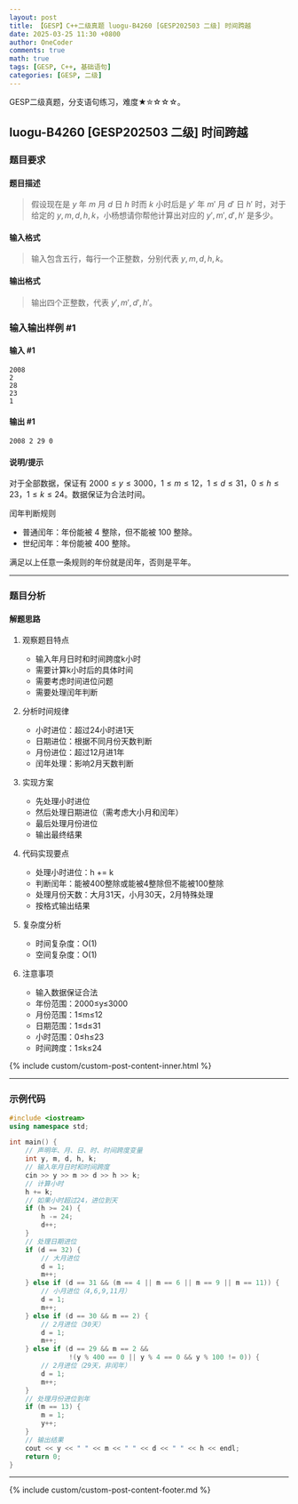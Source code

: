 ```yaml
---
layout: post
title: 【GESP】C++二级真题 luogu-B4260 [GESP202503 二级] 时间跨越
date: 2025-03-25 11:30 +0800
author: OneCoder
comments: true
math: true
tags: [GESP, C++, 基础语句]
categories: [GESP, 二级]
---
```

GESP二级真题，分支语句练习，难度★✮☆☆☆。

<!--more-->

## luogu-B4260 [GESP202503 二级] 时间跨越

### 题目要求

#### 题目描述

>假设现在是 $y$ 年 $m$ 月 $d$ 日 $h$ 时而 $k$ 小时后是 $y'$ 年 $m'$ 月 $d'$ 日 $h'$ 时，对于给定的 $y, m, d, h, k$，小杨想请你帮他计算出对应的 $y', m', d', h'$ 是多少。

#### 输入格式

>输入包含五行，每行一个正整数，分别代表 $y, m, d, h, k$。

#### 输出格式

>输出四个正整数，代表 $y', m', d', h'$。

### 输入输出样例 #1

#### 输入 #1

```console
2008
2
28
23
1
```

#### 输出 #1

```console
2008 2 29 0
```

#### 说明/提示

对于全部数据，保证有 $2000 \leq y \leq 3000$，$1 \leq m \leq 12$，$1 \leq d \leq 31$，$0 \leq h \leq 23$，$1 \leq k \leq 24$。数据保证为合法时间。

闰年判断规则

- 普通闰年：年份能被 $4$ 整除，但不能被 $100$ 整除。
- 世纪闰年：年份能被 $400$ 整除。

满足以上任意一条规则的年份就是闰年，否则是平年。

---

### 题目分析

#### 解题思路

1. 观察题目特点
   - 输入年月日时和时间跨度k小时
   - 需要计算k小时后的具体时间
   - 需要考虑时间进位问题
   - 需要处理闰年判断

2. 分析时间规律
   - 小时进位：超过24小时进1天
   - 日期进位：根据不同月份天数判断
   - 月份进位：超过12月进1年
   - 闰年处理：影响2月天数判断

3. 实现方案
   - 先处理小时进位
   - 然后处理日期进位（需考虑大小月和闰年）
   - 最后处理月份进位
   - 输出最终结果

4. 代码实现要点
   - 处理小时进位：h += k
   - 判断闰年：能被400整除或能被4整除但不能被100整除
   - 处理月份天数：大月31天，小月30天，2月特殊处理
   - 按格式输出结果

5. 复杂度分析
   - 时间复杂度：O(1)
   - 空间复杂度：O(1)

6. 注意事项
   - 输入数据保证合法
   - 年份范围：2000≤y≤3000
   - 月份范围：1≤m≤12
   - 日期范围：1≤d≤31
   - 小时范围：0≤h≤23
   - 时间跨度：1≤k≤24

{% include custom/custom-post-content-inner.html %}

---

### 示例代码

```cpp
#include <iostream>
using namespace std;

int main() {
    // 声明年、月、日、时、时间跨度变量
    int y, m, d, h, k;
    // 输入年月日时和时间跨度
    cin >> y >> m >> d >> h >> k;
    // 计算小时
    h += k;
    // 如果小时超过24，进位到天
    if (h >= 24) {
        h -= 24;
        d++;
    }
    // 处理日期进位
    if (d == 32) {
        // 大月进位
        d = 1;
        m++;
    } else if (d == 31 && (m == 4 || m == 6 || m == 9 || m == 11)) {
        // 小月进位（4,6,9,11月）
        d = 1;
        m++;
    } else if (d == 30 && m == 2) {
        // 2月进位（30天）
        d = 1;
        m++;
    } else if (d == 29 && m == 2 &&
               !(y % 400 == 0 || y % 4 == 0 && y % 100 != 0)) {
        // 2月进位（29天，非闰年）
        d = 1;
        m++;
    }
    // 处理月份进位到年
    if (m == 13) {
        m = 1;
        y++;
    }
    // 输出结果
    cout << y << " " << m << " " << d << " " << h << endl;
    return 0;
}
```

---

{% include custom/custom-post-content-footer.md %}

